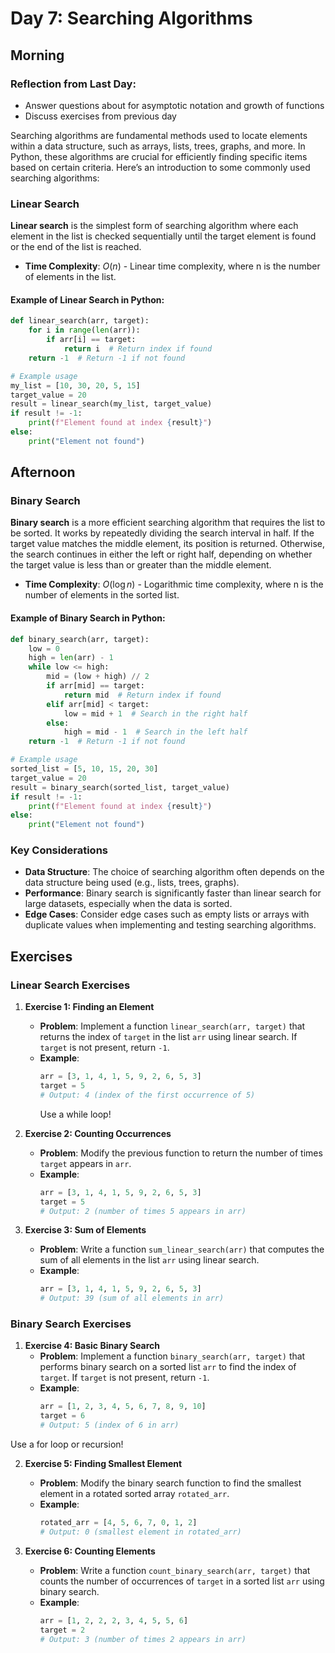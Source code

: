 Day 7: Searching Algorithms
===========================

Morning
-------

### Reflection from Last Day:
* Answer questions about for asymptotic notation and growth of functions
* Discuss exercises from previous day

Searching algorithms are fundamental methods used to locate elements within a data structure, such as arrays, lists, trees, graphs, and more. In Python, these algorithms are crucial for efficiently finding specific items based on certain criteria. Here’s an introduction to some commonly used searching algorithms:

### Linear Search

**Linear search** is the simplest form of searching algorithm where each element in the list is checked sequentially until the target element is found or the end of the list is reached.

- **Time Complexity**: $O(n)$ - Linear time complexity, where n is the number of elements in the list.

#### Example of Linear Search in Python:

```python
def linear_search(arr, target):
    for i in range(len(arr)):
        if arr[i] == target:
            return i  # Return index if found
    return -1  # Return -1 if not found

# Example usage
my_list = [10, 30, 20, 5, 15]
target_value = 20
result = linear_search(my_list, target_value)
if result != -1:
    print(f"Element found at index {result}")
else:
    print("Element not found")
```


Afternoon
---------


### Binary Search

**Binary search** is a more efficient searching algorithm that requires the list to be sorted. It works by repeatedly dividing the search interval in half. If the target value matches the middle element, its position is returned. Otherwise, the search continues in either the left or right half, depending on whether the target value is less than or greater than the middle element.

- **Time Complexity**: $O(\log n)$ - Logarithmic time complexity, where n is the number of elements in the sorted list.

#### Example of Binary Search in Python:

```python
def binary_search(arr, target):
    low = 0
    high = len(arr) - 1
    while low <= high:
        mid = (low + high) // 2
        if arr[mid] == target:
            return mid  # Return index if found
        elif arr[mid] < target:
            low = mid + 1  # Search in the right half
        else:
            high = mid - 1  # Search in the left half
    return -1  # Return -1 if not found

# Example usage
sorted_list = [5, 10, 15, 20, 30]
target_value = 20
result = binary_search(sorted_list, target_value)
if result != -1:
    print(f"Element found at index {result}")
else:
    print("Element not found")
```

### Key Considerations

- **Data Structure**: The choice of searching algorithm often depends on the data structure being used (e.g., lists, trees, graphs).
- **Performance**: Binary search is significantly faster than linear search for large datasets, especially when the data is sorted.
- **Edge Cases**: Consider edge cases such as empty lists or arrays with duplicate values when implementing and testing searching algorithms.

Exercises
---------

### Linear Search Exercises

1. **Exercise 1: Finding an Element**
   - **Problem**: Implement a function `linear_search(arr, target)` that returns the index of `target` in the list `arr` using linear search. If `target` is not present, return `-1`.
   - **Example**:
     ```python
     arr = [3, 1, 4, 1, 5, 9, 2, 6, 5, 3]
     target = 5
     # Output: 4 (index of the first occurrence of 5)
     ```
     Use a while loop!

2. **Exercise 2: Counting Occurrences**
   - **Problem**: Modify the previous function to return the number of times `target` appears in `arr`.
   - **Example**:
     ```python
     arr = [3, 1, 4, 1, 5, 9, 2, 6, 5, 3]
     target = 5
     # Output: 2 (number of times 5 appears in arr)
     ```

3. **Exercise 3: Sum of Elements**
   - **Problem**: Write a function `sum_linear_search(arr)` that computes the sum of all elements in the list `arr` using linear search.
   - **Example**:
     ```python
     arr = [3, 1, 4, 1, 5, 9, 2, 6, 5, 3]
     # Output: 39 (sum of all elements in arr)
     ```

### Binary Search Exercises

1. **Exercise 4: Basic Binary Search**
   - **Problem**: Implement a function `binary_search(arr, target)` that performs binary search on a sorted list `arr` to find the index of `target`. If `target` is not present, return `-1`.
   - **Example**:
     ```python
     arr = [1, 2, 3, 4, 5, 6, 7, 8, 9, 10]
     target = 6
     # Output: 5 (index of 6 in arr)
     ```
Use a for loop or recursion!

2. **Exercise 5: Finding Smallest Element**
   - **Problem**: Modify the binary search function to find the smallest element in a rotated sorted array `rotated_arr`.
   - **Example**:
     ```python
     rotated_arr = [4, 5, 6, 7, 0, 1, 2]
     # Output: 0 (smallest element in rotated_arr)
     ```

3. **Exercise 6: Counting Elements**
   - **Problem**: Write a function `count_binary_search(arr, target)` that counts the number of occurrences of `target` in a sorted list `arr` using binary search.
   - **Example**:
     ```python
     arr = [1, 2, 2, 2, 3, 4, 5, 5, 6]
     target = 2
     # Output: 3 (number of times 2 appears in arr)
     ```
